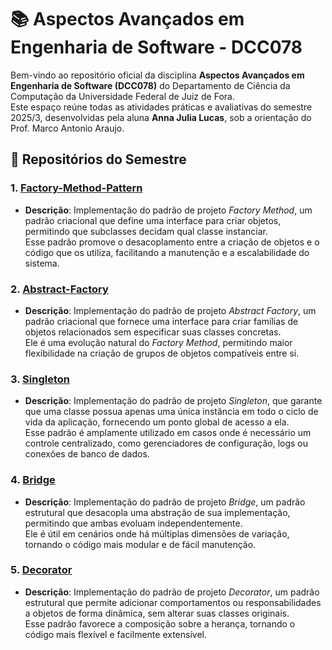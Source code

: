# 📚 Aspectos Avançados em Engenharia de Software - DCC078

Bem-vindo ao repositório oficial da disciplina **Aspectos Avançados em Engenharia de Software (DCC078)** do Departamento de Ciência da Computação da Universidade Federal de Juiz de Fora.  
Este espaço reúne todas as atividades práticas e avaliativas do semestre 2025/3, desenvolvidas pela aluna **Anna Julia Lucas**, sob a orientação do Prof. Marco Antonio Araujo.

## 🧩 Repositórios do Semestre

### 1. [Factory-Method-Pattern](https://github.com/Aspectos-Avancados-em-Eng-de-Software/Factory-Method-Pattern.git)

- **Descrição**: Implementação do padrão de projeto *Factory Method*, um padrão criacional que define uma interface para criar objetos, permitindo que subclasses decidam qual classe instanciar.  
  Esse padrão promove o desacoplamento entre a criação de objetos e o código que os utiliza, facilitando a manutenção e a escalabilidade do sistema.

### 2. [Abstract-Factory](https://github.com/Aspectos-Avancados-em-Eng-de-Software/Abstract-Factory.git)

- **Descrição**: Implementação do padrão de projeto *Abstract Factory*, um padrão criacional que fornece uma interface para criar famílias de objetos relacionados sem especificar suas classes concretas.  
  Ele é uma evolução natural do *Factory Method*, permitindo maior flexibilidade na criação de grupos de objetos compatíveis entre si.

### 3. [Singleton](https://github.com/Aspectos-Avancados-em-Eng-de-Software/Singleton.git)

- **Descrição**: Implementação do padrão de projeto *Singleton*, que garante que uma classe possua apenas uma única instância em todo o ciclo de vida da aplicação, fornecendo um ponto global de acesso a ela.  
  Esse padrão é amplamente utilizado em casos onde é necessário um controle centralizado, como gerenciadores de configuração, logs ou conexões de banco de dados.
  
### 4. [Bridge](https://github.com/Aspectos-Avancados-em-Eng-de-Software/Bridge)

- **Descrição**: Implementação do padrão de projeto *Bridge*, um padrão estrutural que desacopla uma abstração de sua implementação, permitindo que ambas evoluam independentemente.  
  Ele é útil em cenários onde há múltiplas dimensões de variação, tornando o código mais modular e de fácil manutenção.

### 5. [Decorator](https://github.com/Aspectos-Avancados-em-Eng-de-Software/Decorator)

- **Descrição**: Implementação do padrão de projeto *Decorator*, um padrão estrutural que permite adicionar comportamentos ou responsabilidades a objetos de forma dinâmica, sem alterar suas classes originais.  
  Esse padrão favorece a composição sobre a herança, tornando o código mais flexível e facilmente extensível.

